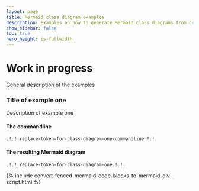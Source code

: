 ```yaml
---
layout: page
title: Mermaid class diagram examples
description: Examples on how to generate Mermaid class diagrams from C# code
show_sidebar: false
toc: true
hero_height: is-fullwidth
---
```

# Work in progress
General description of the examples

### Title of example one
Description of example one
#### The commandline
`.!.!.replace-token-for-class-diagram-one-commandline.!.!.`

#### The resulting Mermaid diagram
```mermaid
.!.!.replace-token-for-class-diagram-one.!.!.
```

{% include convert-fenced-mermaid-code-blocks-to-mermaid-div-script.html %}

